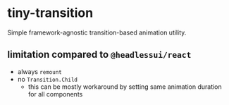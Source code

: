 # tiny-transition

Simple framework-agnostic transition-based animation utility.

## limitation compared to `@headlessui/react`

- always `remount`
- no `Transition.Child`
  - this can be mostly workaround by setting same animation duration for all components
